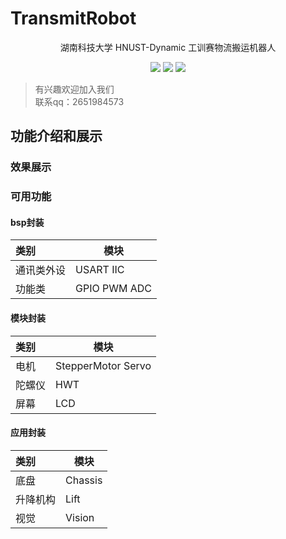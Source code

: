 # TransmitRobot

<span style="display:block;text-align:center;">湖南科技大学 HNUST-Dynamic 工训赛物流搬运机器人</span>


<div align=center>
	<p>
		<img src="https://img.shields.io/badge/version-beta-blue"/>
		<img src="https://img.shields.io/badge/license-MIT-green"/>
    	<img src="https://github.com/HNUYueLuRM/basic_framework/actions/workflows/c-cpp.yml/badge.svg"/>
    </p>
</div>

>有兴趣欢迎加入我们  
 联系qq：2651984573

## 功能介绍和展示

### 效果展示

### 可用功能

#### bsp封装

| 类别 | 模块 |
| :--- | ---|
| 通讯类外设 | USART IIC |
| 功能类 | GPIO PWM ADC |

#### 模块封装

| 类别 | 模块 |
| :--- | ---|
| 电机 | StepperMotor Servo |
| 陀螺仪 | HWT |
| 屏幕 | LCD |


#### 应用封装

| 类别 | 模块 |
| :--- | ---|
| 底盘 | Chassis |
| 升降机构 | Lift |
| 视觉 | Vision |
